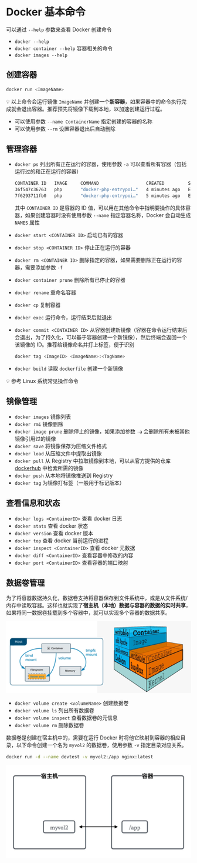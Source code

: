 # Docker 基本命令

可以通过 `--help`  参数来查看 Docker 创建命令

* `docker --help`
* `docker container --help` 容器相关的命令
* `docker images --help`

## 创建容器

```bash
docker run <ImageName>
```

:bulb: 以上命令会运行镜像 `ImageName` 并创建一个**新容器**，如果容器中的命令执行完成就会退出容器。推荐预先将镜像下载到本地，以加速创建运行过程。

* 可以使用参数 `--name ContainerName` 指定创建的容器的名称
* 可以使用参数 `--rm` 设置容器退出后自动删除



## 管理容器

* `docker ps` 列出所有正在运行的容器，使用参数 `-a` 可以查看所有容器（包括运行过的和正在运行的容器）

  ```bash
  CONTAINER ID   IMAGE     COMMAND                  CREATED         STATUS                     PORTS     NAMES
  36f547c36763   php       "docker-php-entrypoi…"   4 minutes ago   Exited (0) 4 minutes ago             php1
  7f6293711fb0   php       "docker-php-entrypoi…"   5 minutes ago   Exited (0) 4 minutes ago             focused_haslett
  ```

  其中 `CONTAINER ID` 是容器的 ID 值，可以用在其他命令中指明要操作的具体容器，如果创建容器时没有使用参数 `--name` 指定容器名称，Docker 会自动生成 `NAMES` 属性

* `docker start <CONTAINER ID>` 启动已有的容器

* `docker stop <CONTAINER ID>` 停止正在运行的容器

* `docker rm <CONTAINER ID>` 删除指定的容器，如果需要删除正在运行的容器，需要添加参数 `-f`

* `docker container prune` 删除所有已停止的容器

* `docker rename` 重命名容器

* `docker cp` 复制容器

* `docker exec` 运行命令，运行结束后就退出

* `docker commit <CONTAINER ID>` 从容器创建新镜像（容器在命令运行结束后会退出，为了持久化，可以基于容器创建一个新镜像），然后终端会返回一个该镜像的 ID。推荐给镜像命名并打上标签，便于识别

  ```bash
  docker tag <ImageID> <ImageName>:<TagName>
  ```

* `docker build` 读取 `dockerfile` 创建一个新镜像

:bulb: 参考 Linux 系统常见操作命令



## 镜像管理

* `docker images` 镜像列表
* `docker rmi` 镜像删除
* `docker image prune` 删除停止的镜像，如果添加参数 `-a` 会删除所有未被其他镜像引用过的镜像
* `docker save` 将镜像保存为压缩文件格式
* `docker load` 从压缩文件中提取出镜像
* `docker pull` 从 Registry 中拉取镜像到本地，可以从官方提供的仓库 [dockerhub](https://hub.docker.com/) 中检索所需的镜像
* `docker push` 从本地将镜像推送到 Registry
* `docker tag` 为镜像打标签（一般用于标记版本）



## 查看信息和状态

* `docker logs <ContainerID>` 查看 docker 日志
* `docker stats` 查看 docker 状态
* `docker version` 查看 docker 版本
* `docker top` 查看 docker 当前运行的进程
* `docker inspect <ContainerID>` 查看 docker 元数据
* `docker diff <ContainerID>` 查看容器中修改的内容
* `docker port <ContainerID>` 查看容器的端口映射



## 数据卷管理

为了将容器数据持久化，数据卷支持将容器保存到文件系统中，或是从文件系统/内存中读取容器。这样也就实现了**宿主机（本地）数据与容器的数据的实时共享**，如果将同一数据卷挂载到多个容器中，就可以实现多个容器的数据共享。

![volume](./images/volume.png)

* `docker volume create <volumeName>` 创建数据卷
* `docker volume ls` 列出所有数据卷
* `docker volume inspect` 查看数据卷的元信息
* `docker volume rm` 删除数据卷



数据卷是创建在宿主机中的，需要在运行 Docker 时将他它映射到容器的相应目录，以下命令创建一个名为 `myvol2` 的数据卷，使用参数 `-v` 指定目录对应关系。

```bash
docker run -d --name devtest -v myvol2:/app nginx:latest
```

![volume-2](./images/volume-2.png)

